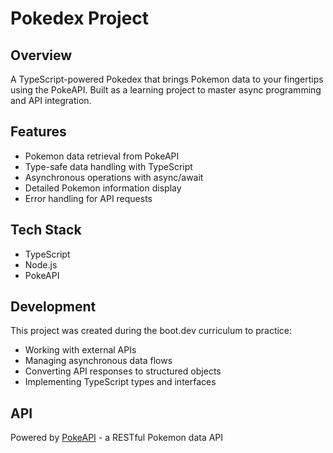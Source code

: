 ﻿# Pokedex Project

## Overview
A TypeScript-powered Pokedex that brings Pokemon data to your fingertips using the PokeAPI. Built as a learning project to master async programming and API integration.

## Features
- Pokemon data retrieval from PokeAPI
- Type-safe data handling with TypeScript
- Asynchronous operations with async/await
- Detailed Pokemon information display
- Error handling for API requests

## Tech Stack
- TypeScript
- Node.js
- PokeAPI

## Development
This project was created during the boot.dev curriculum to practice:
- Working with external APIs
- Managing asynchronous data flows
- Converting API responses to structured objects
- Implementing TypeScript types and interfaces

## API
Powered by [PokeAPI](https://pokeapi.co/) - a RESTful Pokemon data API